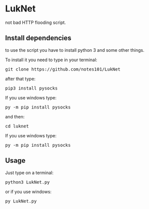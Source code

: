# LukNet
not bad HTTP flooding script.




<h2>Install dependencies</h2>
to use the script you have to install python 3 and some other things.

To install it you need to type in your terminal:
<pre>git clone https://github.com/notes101/LukNet</pre>
 after that type:
<pre>pip3 install pysocks</pre>
If you use windows type:
<pre>py -m pip install pysocks</pre>

 and then:
<pre>cd luknet</pre>
If you use windows type:
<pre>py -m pip install pysocks</pre>

<h2>Usage</h2>
Just type on a terminal:
<pre>python3 LukNet.py</pre>
or if you use windows:
<pre>py LukNet.py</pre>
